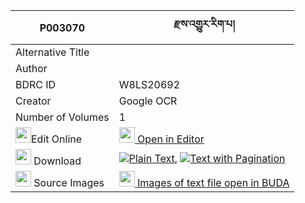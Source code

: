 |P003070|རྫས་འགྱུར་རིག་པ། 
| --- | --- 
|Alternative Title |
|Author | 
|BDRC ID | W8LS20692
|Creator | Google OCR
|Number of Volumes| 1
|<img width="25" src="https://img.icons8.com/color/25/000000/edit-property.png">Edit Online| [<img width="25" src="https://avatars.githubusercontent.com/u/45091458?s=200&v=4"> Open in Editor](http://editor.openpecha.org/P003070)
|<img width="25" src="https://img.icons8.com/fluent/48/000000/download-2.png"/>  Download | [![](https://img.icons8.com/color/20/000000/txt.png)Plain Text](https://github.com/Openpecha/P003070/releases/download/v2/dze_gyur_rigpa_plain_P003070.zip), [![](https://img.icons8.com/color/20/000000/txt.png)Text with Pagination](https://github.com/Openpecha/P003070/releases/download/v2/dze_gyur_rigpa_pages_P003070.zip)
|<img width="25" src="https://img.icons8.com/plasticine/100/000000/pictures-folder.png"/>  Source Images | [<img width="25" src="https://library.bdrc.io/icons/BUDA-small.svg"> Images of text file open in BUDA](https://library.bdrc.io/show/bdr:W8LS20692)